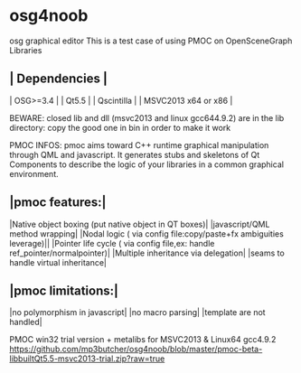 # osg4noob
osg graphical editor
This is a test case of using PMOC on OpenSceneGraph Libraries 

| Dependencies |
-------------
| OSG>=3.4 |
| Qt5.5 |
| Qscintilla |
| MSVC2013 x64 or x86 |

BEWARE:
closed lib and dll (msvc2013 and linux gcc644.9.2) are in the lib directory:
copy the good one in bin in order to make it work

PMOC INFOS:
pmoc aims toward C++ runtime graphical manipulation through QML and javascript.
It generates stubs and  skeletons of  Qt Components to describe the logic of your libraries in a common graphical environment.

|pmoc features:|
-------------
|Native object boxing (put native object in QT boxes)|
|javascript/QML method wrapping|
|Nodal logic ( via config file:copy/paste+fx ambiguities leverage)||
|Pointer life cycle ( via config file,ex: handle ref_pointer/normalpointer)|
|Multiple inheritance via delegation|
|seams to handle virtual inheritance|

|pmoc limitations:|
-------------
|no polymorphism in javascript|
|no macro parsing|
|template are not handled|

PMOC win32 trial version + metalibs for MSVC2013 & Linux64 gcc4.9.2
https://github.com/mp3butcher/osg4noob/blob/master/pmoc-beta-libbuiltQt5.5-msvc2013-trial.zip?raw=true

